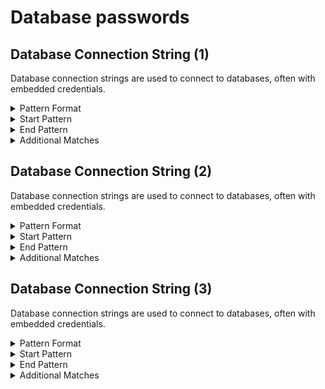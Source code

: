 <!-- WARNING: This README is generated automatically
-->
# Database passwords

## Database Connection String (1)

Database connection strings are used to connect to databases, often with embedded credentials.

<details>
<summary>Pattern Format</summary>
<p>

```regex
[^;"\x00-\x08]+
```

**Comments / Notes:**

- Current Version: v0.1
- This will spot connection strings for many databases, including MySQL, PostgreSQL, Oracle, SQL Server
- To cut FPs, we require the start of the string to be a database-specific keyword
</p>
</details>


<details>
<summary>Start Pattern</summary>
<p>

```regex
("|&quot;)(([Ss]erver|[Pp]rovider|[Dd]atabase|[Uu]ser [Ii]d|[Dd]ata [Ss]ource|[Ee]ndpoint|[Dd]efault[Ee]nd[Pp]oints[Pp]rotocol|[Aa]ccountName|[Da]ata[Ss]ource|[Aa]uthentication|[Ll]ogin|[Ii]nitial[Cc]atalog|DB|Trusted_Connection|authenticationType|DSN|[Dd]ata[Ss]ource[Nn]ame|[Ii]ntegrated[Ss]ecurity|[Ll]ocation|[Ee]ncrypt|[Ss]ystem|[Pp]rotocol|[Hh]ost|[Pp]ort|SRVR|[Dd]river|Dbq|[Ss]sl[Mm]ode|SSL|[Uu]id|DBNAME|SystemDB|[Pp]ersist [Ss]ecurity [Ii]nfo|[Cc]onnection [Tt]ype|[Dd]ata[Ss]ource[Nn]ame|[Ee]xcel [Ff]ile|[Ss]erver [Nn]ame|URL)=[^"]+;) ?([Pp]assword|[Pp]wd|[Ss]hared[Ss]ecret[Vv]alue|[Aa]ccount[Kk]ey|PW|pw|[Cc]ipher [Kk]ey|OAuth Access Token Secret)=
```

</p>
</details>
<details>
<summary>End Pattern</summary>
<p>

```regex
(;|"|&quot;)
```

</p>
</details>
<details>
<summary>Additional Matches</summary>
<p>
Add these additional matches to the [Secret Scanning Custom Pattern](https://docs.github.com/en/enterprise-cloud@latest/code-security/secret-scanning/defining-custom-patterns-for-secret-scanning#example-of-a-custom-pattern-specified-using-additional-requirements).


- Not Match: `^(%(\.\*)?s|\$[a-zA-Z_]+|<[a-zA-Z_]+>|\{[a-zA-Z_]*\}|\[[a-zA-Z_]+\]|%[A-Z_]+%|\.\*|\[\^])$`
- Not Match: `parameters\('[^']+'\)`

</p>
</details>

## Database Connection String (2)

Database connection strings are used to connect to databases, often with embedded credentials.

<details>
<summary>Pattern Format</summary>
<p>

```regex
[^;"\x00-\x08]+
```

**Comments / Notes:**

- Current Version: v0.1
- This will spot connection strings for many databases, including MySQL, PostgreSQL, Oracle, SQL Server
- To cut FPs, we require part of the string after the password to be a database-specific keyword
</p>
</details>


<details>
<summary>Start Pattern</summary>
<p>

```regex
(?i)("|&quot;)([Pp]assword|[Pp]wd|[Ss]hared[Ss]ecret[Vv]alue|[Aa]ccount[Kk]ey|PW|pw|[Cc]ipher [Kk]ey|OAuth Access Token Secret)=
```

</p>
</details>
<details>
<summary>End Pattern</summary>
<p>

```regex
("|&quot;);[^";]* ?([Ss]erver|[Pp]rovider|[Dd]atabase|[Uu]ser [Ii]d|[Dd]ata [Ss]ource|[Ee]ndpoint|[Dd]efault[Ee]nd[Pp]oints[Pp]rotocol|[Aa]ccountName|[Da]ata[Ss]ource|[Aa]uthentication|[Ll]ogin|[Ii]nitial[Cc]atalog|DB|Trusted_Connection|authenticationType|DSN|[Dd]ata[Ss]ource[Nn]ame|[Ii]ntegrated[Ss]ecurity|[Ll]ocation|[Ee]ncrypt|[Ss]ystem|[Pp]rotocol|[Hh]ost|[Pp]ort|SRVR|[Dd]river|Dbq|[Ss]sl[Mm]ode|SSL|[Uu]id|DBNAME|SystemDB|[Pp]ersist [Ss]ecurity [Ii]nfo|[Cc]onnection [Tt]ype|[Dd]ata[Ss]ource[Nn]ame|[Ee]xcel [Ff]ile|[Ss]erver [Nn]ame|URL)=
```

</p>
</details>
<details>
<summary>Additional Matches</summary>
<p>
Add these additional matches to the [Secret Scanning Custom Pattern](https://docs.github.com/en/enterprise-cloud@latest/code-security/secret-scanning/defining-custom-patterns-for-secret-scanning#example-of-a-custom-pattern-specified-using-additional-requirements).


- Not Match: `^(%(\.\*)?s|\$[a-zA-Z_]+|<[a-zA-Z_]+>|\{[a-zA-Z_]+\}|\[[a-zA-Z_]+\]|%[A-Z_]+%|\.\*)$`
- Not Match: `parameters\('[^']+'\)`

</p>
</details>

## Database Connection String (3)

Database connection strings are used to connect to databases, often with embedded credentials.

<details>
<summary>Pattern Format</summary>
<p>

```regex
[^;\r\n"'\x00-\x08]+
```

**Comments / Notes:**

- Current Version: v0.1
- This will spot the ConnectionStrings__Default env var being set with a Password
</p>
</details>


<details>
<summary>Start Pattern</summary>
<p>

```regex
(\A|\b)ConnectionStrings__Default=[^\r\n]*([Pp]assword|[Pp]wd|[Ss]hared[Ss]ecret[Vv]alue|[Aa]ccount[Kk]ey|PW|pw|[Cc]ipher [Kk]ey|OAuth Access Token Secret)=
```

</p>
</details>
<details>
<summary>End Pattern</summary>
<p>

```regex
([;\n]|\z)
```

</p>
</details>
<details>
<summary>Additional Matches</summary>
<p>
Add these additional matches to the [Secret Scanning Custom Pattern](https://docs.github.com/en/enterprise-cloud@latest/code-security/secret-scanning/defining-custom-patterns-for-secret-scanning#example-of-a-custom-pattern-specified-using-additional-requirements).


- Not Match: `^(%(\.\*)?s|\$[a-zA-Z_]+|<[a-zA-Z_]+>|\$?\{[a-zA-Z_]+\}|\[[a-zA-Z_]+\]|%[A-Z_]+%|\.\*)$`

</p>
</details>